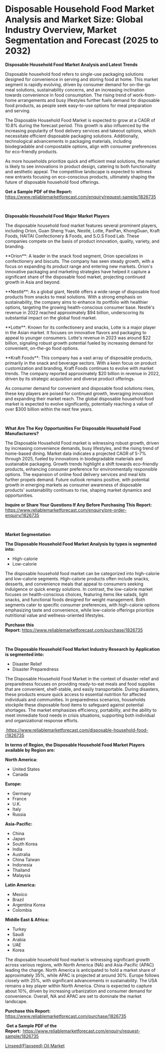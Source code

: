 <p><h1>Disposable Household Food Market Analysis and Market Size: Global Industry Overview, Market Segmentation and Forecast (2025 to 2032)</h1></p><p><strong>Disposable Household Food Market Analysis and Latest Trends</strong></p>
<p><p>Disposable household food refers to single-use packaging solutions designed for convenience in serving and storing food at home. This market segment is rapidly evolving, driven by consumer demand for on-the-go meal solutions, sustainability concerns, and an increasing inclination towards convenience in food consumption. The rising trend of work-from-home arrangements and busy lifestyles further fuels demand for disposable food products, as people seek easy-to-use options for meal preparation and serving.</p><p>The Disposable Household Food Market is expected to grow at a CAGR of 10.8% during the forecast period. This growth is also influenced by the increasing popularity of food delivery services and takeout options, which necessitate efficient disposable packaging solutions. Additionally, technological advancements in packaging materials, including biodegradable and compostable options, align with consumer preferences for eco-friendly products. </p><p>As more households prioritize quick and efficient meal solutions, the market is likely to see innovations in product design, catering to both functionality and aesthetic appeal. The competitive landscape is expected to witness new entrants focusing on eco-conscious products, ultimately shaping the future of disposable household food offerings.</p></p>
<p><strong>Get a Sample PDF of the Report:&nbsp;</strong> <a href="https://www.reliablemarketforecast.com/enquiry/request-sample/1826735?utm_campaign=1108&utm_medium=2&utm_source=Github&utm_content=ia&utm_term=15022025&utm_id=disposable-household-food">https://www.reliablemarketforecast.com/enquiry/request-sample/1826735</a></p>
<p>&nbsp;</p>
<p><strong>Disposable Household Food Major Market Players</strong></p>
<p><p>The disposable household food market features several prominent players, including Orion, Guan Sheng Yuan, Nestlé, Lotte, PanPan, KhongGuan, Kraft Foods, HAITAI Confectionery & Foods, and S.O.S Food Lab. These companies compete on the basis of product innovation, quality, variety, and branding.</p><p>**Orion**: A leader in the snack food segment, Orion specializes in confectionery and biscuits. The company has seen steady growth, with a focus on expanding its product range and entering new markets. Orion's innovative packaging and marketing strategies have helped it capture a significant share of the disposable food market, projecting continued growth in Asia and beyond.</p><p>**Nestlé**: As a global giant, Nestlé offers a wide range of disposable food products from snacks to meal solutions. With a strong emphasis on sustainability, the company aims to enhance its portfolio with healthier options, targeting the growing health-conscious consumer base. Nestlé's revenue in 2022 reached approximately $94 billion, underscoring its substantial impact on the global food market.</p><p>**Lotte**: Known for its confectionery and snacks, Lotte is a major player in the Asian market. It focuses on innovative flavors and packaging to appeal to younger consumers. Lotte's revenue in 2023 was around $22 billion, signaling robust growth potential fueled by increasing demand for convenient, on-the-go food options.</p><p>**Kraft Foods**: This company has a vast array of disposable products, primarily in the snack and beverage sectors. With a keen focus on product customization and branding, Kraft Foods continues to evolve with market trends. The company reported approximately $20 billion in revenue in 2022, driven by its strategic acquisition and diverse product offerings.</p><p>As consumer demand for convenient and disposable food solutions rises, these key players are poised for continued growth, leveraging innovation and expanding their market reach. The global disposable household food market is expected to evolve significantly, potentially reaching a value of over $300 billion within the next few years.</p></p>
<p>&nbsp;</p>
<p><strong>What Are The Key Opportunities For Disposable Household Food Manufacturers?</strong></p>
<p><p>The Disposable Household Food market is witnessing robust growth, driven by increasing convenience demands, busy lifestyles, and the rising trend of home-based dining. Market data indicates a projected CAGR of 5-7% through 2025, fueled by innovations in biodegradable materials and sustainable packaging. Growth trends highlight a shift towards eco-friendly products, enhancing consumer preference for environmentally responsible options. The expansion of online food delivery services and meal kits further propels demand. Future outlook remains positive, with potential growth in emerging markets as consumer awareness of disposable products' sustainability continues to rise, shaping market dynamics and opportunities.</p></p>
<p><strong>Inquire or Share Your Questions If Any Before Purchasing This Report:</strong> <a href="https://www.reliablemarketforecast.com/enquiry/pre-order-enquiry/1826735?utm_campaign=1108&utm_medium=2&utm_source=Github&utm_content=ia&utm_term=15022025&utm_id=disposable-household-food">https://www.reliablemarketforecast.com/enquiry/pre-order-enquiry/1826735</a></p>
<p>&nbsp;</p>
<p><strong>Market Segmentation</strong></p>
<p><strong>The Disposable Household Food Market Analysis by types is segmented into:</strong></p>
<p><ul><li>High-calorie</li><li>Low-calorie</li></ul></p>
<p><p>The disposable household food market can be categorized into high-calorie and low-calorie segments. High-calorie products often include snacks, desserts, and convenience meals that appeal to consumers seeking indulgence or quick energy solutions. In contrast, the low-calorie market focuses on health-conscious choices, featuring items like salads, light snacks, and functional foods designed for weight management. Both segments cater to specific consumer preferences, with high-calorie options emphasizing taste and convenience, while low-calorie offerings prioritize nutritional value and wellness-oriented lifestyles.</p></p>
<p><strong>Purchase this Report:&nbsp;</strong><a href="https://www.reliablemarketforecast.com/purchase/1826735?utm_campaign=1108&utm_medium=2&utm_source=Github&utm_content=ia&utm_term=15022025&utm_id=disposable-household-food">https://www.reliablemarketforecast.com/purchase/1826735</a></p>
<p>&nbsp;</p>
<p><strong>The Disposable Household Food Market Industry Research by Application is segmented into:</strong></p>
<p><ul><li>Disaster Relief</li><li>Disaster Preparedness</li></ul></p>
<p><p>The Disposable Household Food Market in the context of disaster relief and preparedness focuses on providing ready-to-eat meals and food supplies that are convenient, shelf-stable, and easily transportable. During disasters, these products ensure quick access to essential nutrition for affected individuals and communities. In preparedness scenarios, households stockpile these disposable food items to safeguard against potential shortages. The market emphasizes efficiency, portability, and the ability to meet immediate food needs in crisis situations, supporting both individual and organizational response efforts.</p></p>
<p><a href="https://www.reliablemarketforecast.com/disposable-household-food-r1826735?utm_campaign=1108&utm_medium=2&utm_source=Github&utm_content=ia&utm_term=15022025&utm_id=disposable-household-food">&nbsp;https://www.reliablemarketforecast.com/disposable-household-food-r1826735</a></p>
<p><strong>In terms of Region, the Disposable Household Food Market Players available by Region are:</strong></p>
<p>
    <p> <strong> North America: </strong>
        <ul>
            <li>United States</li>
            <li>Canada</li>
        </ul>
        </p> 
    <p> <strong> Europe: </strong>
        <ul>
            <li>Germany</li>
            <li>France</li>
            <li>U.K.</li>
            <li>Italy</li>
            <li>Russia</li>
        </ul>
        </p> 
    <p> <strong> Asia-Pacific: </strong>
        <ul>
            <li>China</li>
            <li>Japan</li>
            <li>South Korea</li>
            <li>India</li>
            <li>Australia</li>
            <li>China Taiwan</li>
            <li>Indonesia</li>
            <li>Thailand</li>
            <li>Malaysia</li>
        </ul>
        </p> 
    <p> <strong> Latin America: </strong>
        <ul>
            <li>Mexico</li>
            <li>Brazil</li>
            <li>Argentina Korea</li>
            <li>Colombia</li>
        </ul>
        </p> 
    <p> <strong> Middle East & Africa: </strong>
        <ul>
            <li>Turkey</li>
            <li>Saudi</li>
            <li>Arabia</li>
            <li>UAE</li>
            <li>Korea</li>
        </ul>
    </p>
    </p>
<p><p>The disposable household food market is witnessing significant growth across various regions, with North America (NA) and Asia-Pacific (APAC) leading the charge. North America is anticipated to hold a market share of approximately 35%, while APAC is projected at around 30%. Europe follows closely with 25%, with significant advancements in sustainability. The USA remains a key player within North America. China is expected to capture about 10%, driven by increasing urbanization and consumer demand for convenience. Overall, NA and APAC are set to dominate the market landscape.</p></p>
<p><strong>Purchase this Report: </strong><a href="https://www.reliablemarketforecast.com/purchase/1826735?utm_campaign=1108&utm_medium=2&utm_source=Github&utm_content=ia&utm_term=15022025&utm_id=disposable-household-food">https://www.reliablemarketforecast.com/purchase/1826735</a></p>
<p>&nbsp;<strong>Get a Sample PDF of the Report:&nbsp;&nbsp;</strong><a href="https://www.reliablemarketforecast.com/enquiry/request-sample/1826735?utm_campaign=1108&utm_medium=2&utm_source=Github&utm_content=ia&utm_term=15022025&utm_id=disposable-household-food">https://www.reliablemarketforecast.com/enquiry/request-sample/1826735</a></p>
<p><strong></strong></p>
<p><p><a href="https://github.com/CliffMedina6/Market-Research-Report-List-7/blob/main/linseedflaxseed-oil-market.md?utm_campaign=1108&utm_medium=2&utm_source=Github&utm_content=ia&utm_term=15022025&utm_id=disposable-household-food">Linseed(Flaxseed) Oil Market</a></p></p>